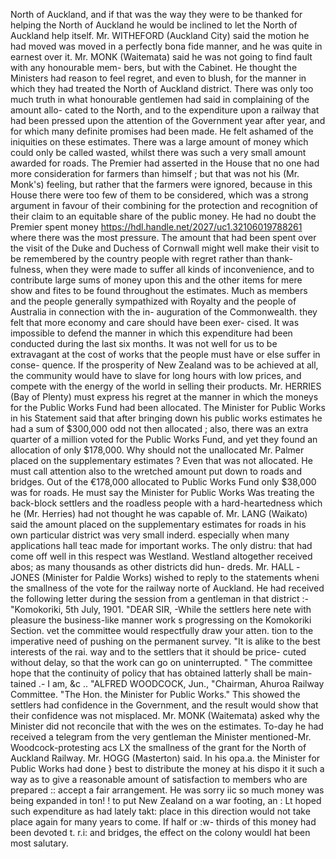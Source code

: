 North of Auckland, and if that was the way they were to be thanked for helping the North of Auckland he would be inclined to let the North of Auckland help itself. Mr. WITHEFORD (Auckland City) said the motion he had moved was moved in a perfectly bona fide manner, and he was quite in earnest over it. Mr. MONK (Waitemata) said he was not going to find fault with any honourable mem- bers, but with the Cabinet. He thought the Ministers had reason to feel regret, and even to blush, for the manner in which they had treated the North of Auckland district. There was only too much truth in what honourable gentlemen had said in complaining of the amount allo- cated to the North, and to the expenditure upon a railway that had been pressed upon the attention of the Government year after year, and for which many definite promises had been made. He felt ashamed of the iniquities on these estimates. There was a large amount of money which could only be called wasted, whilst there was such a very small amount awarded for roads. The Premier had asserted in the House that no one had more consideration for farmers than himself ; but that was not his (Mr. Monk's) feeling, but rather that the farmers were ignored, because in this House there were too few of them to be considered, which was a strong argument in favour of their combining for the protection and recognition of their claim to an equitable share of the public money. He had no doubt the Premier spent money https://hdl.handle.net/2027/uc1.32106019788261 where there was the most pressure. The amount that had been spent over the visit of the Duke and Duchess of Cornwall might well make their visit to be remembered by the country people with regret rather than thank- fulness, when they were made to suffer all kinds of inconvenience, and to contribute large sums of money upon this and the other items for mere show and fites to be found throughout the estimates. Much as members and the people generally sympathized with Royalty and the people of Australia in connection with the in- auguration of the Commonwealth. they felt that more economy and care should have been exer- cised. It was impossible to defend the manner in which this expenditure had been conducted during the last six months. It was not well for us to be extravagant at the cost of works that the people must have or else suffer in conse- quence. If the prosperity of New Zealand was to be achieved at all, the community would have to slave for long hours with low prices, and compete with the energy of the world in selling their products. Mr. HERRIES (Bay of Plenty) must express his regret at the manner in which the moneys for the Public Works Fund had been allocated. The Minister for Public Works in his Statement said that after bringing down his public works estimates he had a sum of $300,000 odd not then allocated ; also, there was an extra quarter of a million voted for the Public Works Fund, and yet they found an allocation of only $178,000. Why should not the unallocated Mr. Palmer placed on the supplementary estimates ? Even that was not allocated. He must call attention also to the wretched amount put down to roads and bridges. Out of the €178,000 allocated to Public Works Fund only $38,000 was for roads. He must say the Minister for Public Works Was treating the back-block settlers and the roadless people with a hard-heartedness which he (Mr. Herries) had not thought he was capable of. Mr. LANG (Waikato) said the amount placed on the supplementary estimates for roads in his own particular district was very small inderd. especially when many applications hall teac made for important works. The only distru: that had come off well in this respect was Westland. Westland altogether received abos; as many thousands as other districts did hun- dreds. Mr. HALL -JONES (Minister for Paldie Works) wished to reply to the statements wheni the smallness of the vote for the railway norte of Auckland. He had received the following letter during the session from a gentleman in that district :- "Komokoriki, 5th July, 1901. "DEAR SIR, -While the settlers here nete with pleasure the business-like manner work s progressing on the Komokoriki Section. vet the committee would respectfully draw your atten. tion to the imperative need of pushing on the permanent survey. "It is alike to the best interests of the rai. way and to the settlers that it should be price- cuted without delay, so that the work can go on uninterrupted. " The committee hope that the continuity of policy that has obtained latterly shall be main- tained .- I am, &c .. "ALFRED WOODCOCK, Jun., "Chairman, Ahuroa Railway Committee. "The Hon. the Minister for Public Works." This showed the settlers had confidence in the Government, and the result would show that their confidence was not misplaced. Mr. MONK (Waitemata) asked why the Minister did not reconcile that with the wes on the estimates. To-day he had received a telegram from the very gentleman the Minister mentioned-Mr. Woodcock-protesting acs LX the smallness of the grant for the North of Auckland Railway. Mr. HOGG (Masterton) said. In his opa.a. the Minister for Public Works had done } best to distribute the money at his dispo it it such a way as to give a reasonable amount of satisfaction to members who are prepared :: accept a fair arrangement. He was sorry iic so much money was being expanded in ton! ! to put New Zealand on a war footing, an : Lt hoped such expenditure as had lately takt: place in this direction would not take place again for many years to come. If half or :w- thirds of this money had been devoted t. r.i: and bridges, the effect on the colony wouldl hat been most salutary. 